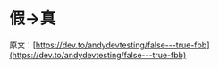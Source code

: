 # 假->真

原文：[https://dev.to/andydevtesting/false---true-fbb](https://dev.to/andydevtesting/false---true-fbb)